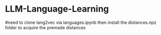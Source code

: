 # LLM-Language-Learning

#need to clone lang2vec via languages.ipynb then install the distances.npz folder to acquire the premade distances

